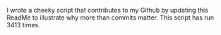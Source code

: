 I wrote a cheeky script that contributes to my Github by updating this ReadMe to illustrate why more than commits matter. This script has run 3413 times.